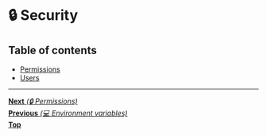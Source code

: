 # 🔒 Security

## Table of contents

- [Permissions](permissions.md)
- [Users](users.md)

<hr>

[**Next** _(🔒 Permissions)_](permissions.md)\
[**Previous** _(💻 Environment variables)_](../4_terminal/environment_variables.md)\
[**Top**](../../README.md#table-of-contents)
